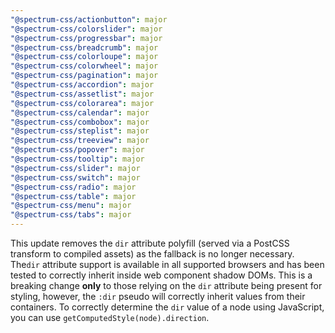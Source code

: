 ```yaml
---
"@spectrum-css/actionbutton": major
"@spectrum-css/colorslider": major
"@spectrum-css/progressbar": major
"@spectrum-css/breadcrumb": major
"@spectrum-css/colorloupe": major
"@spectrum-css/colorwheel": major
"@spectrum-css/pagination": major
"@spectrum-css/accordion": major
"@spectrum-css/assetlist": major
"@spectrum-css/colorarea": major
"@spectrum-css/calendar": major
"@spectrum-css/combobox": major
"@spectrum-css/steplist": major
"@spectrum-css/treeview": major
"@spectrum-css/popover": major
"@spectrum-css/tooltip": major
"@spectrum-css/slider": major
"@spectrum-css/switch": major
"@spectrum-css/radio": major
"@spectrum-css/table": major
"@spectrum-css/menu": major
"@spectrum-css/tabs": major
---
```


This update removes the `dir` attribute polyfill (served via a PostCSS transform to compiled assets) as the fallback is no longer necessary. The`dir` attribute support is available in all supported browsers and has been tested to correctly inherit inside web component shadow DOMs. This is a breaking change **only** to those relying on the `dir` attribute being present for styling, however, the `:dir` pseudo will correctly inherit values from their containers. To correctly determine the `dir` value of a node using JavaScript, you can use `getComputedStyle(node).direction`.
